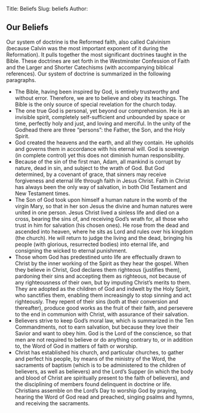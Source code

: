 Title: Beliefs
Slug: beliefs
Author:

## Our Beliefs

Our system of doctrine is the Reformed faith, also called Calvinism (because Calvin was the most important exponent of it during the Reformation). It pulls together the most significant doctrines taught in the Bible. These doctrines are set forth in the Westminster Confession of Faith and the Larger and Shorter Catechisms (with accompanying biblical references). Our system of doctrine is summarized in the following paragraphs.

* The Bible, having been inspired by God, is entirely trustworthy and without error. Therefore, we are to believe and obey its teachings. The Bible is the only source of special revelation for the church today.
* The one true God is personal, yet beyond our comprehension. He is an invisible spirit, completely self-sufficient and unbounded by space or time, perfectly holy and just, and loving and merciful. In the unity of the Godhead there are three “persons”: the Father, the Son, and the Holy Spirit.
* God created the heavens and the earth, and all they contain. He upholds and governs them in accordance with his eternal will. God is sovereign (in complete control) yet this does not diminish human responsibility.
* Because of the sin of the first man, Adam, all mankind is corrupt by nature, dead in sin, and subject to the wrath of God. But God determined, by a covenant of grace, that sinners may receive forgiveness and eternal life through faith in Jesus Christ. Faith in Christ has always been the only way of salvation, in both Old Testament and New Testament times.
* The Son of God took upon himself a human nature in the womb of the virgin Mary, so that in her son Jesus the divine and human natures were united in one person. Jesus Christ lived a sinless life and died on a cross, bearing the sins of, and receiving God’s wrath for, all those who trust in him for salvation (his chosen ones). He rose from the dead and ascended into heaven, where he sits as Lord and rules over his kingdom (the church). He will return to judge the living and the dead, bringing his people (with glorious, resurrected bodies) into eternal life, and consigning the wicked to eternal punishment.
* Those whom God has predestined unto life are effectually drawn to Christ by the inner working of the Spirit as they hear the gospel. When they believe in Christ, God declares them righteous (justifies them), pardoning their sins and accepting them as righteous, not because of any righteousness of their own, but by imputing Christ’s merits to them. They are adopted as the children of God and indwelt by the Holy Spirit, who sanctifies them, enabling them increasingly to stop sinning and act righteously. They repent of their sins (both at their conversion and thereafter), produce good works as the fruit of their faith, and persevere to the end in communion with Christ, with assurance of their salvation.
* Believers strive to keep God’s moral law, which is summarized in the Ten Commandments, not to earn salvation, but because they love their Savior and want to obey him. God is the Lord of the conscience, so that men are not required to believe or do anything contrary to, or in addition to, the Word of God in matters of faith or worship.
* Christ has established his church, and particular churches, to gather and perfect his people, by means of the ministry of the Word, the sacraments of baptism (which is to be administered to the children of believers, as well as believers) and the Lord’s Supper (in which the body and blood of Christ are spiritually present to the faith of believers), and the disciplining of members found delinquent in doctrine or life. Christians assemble on the Lord’s Day to worship God by praying, hearing the Word of God read and preached, singing psalms and hymns, and receiving the sacraments.
